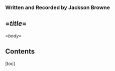 <?output "../../markdown/tracks/late_for_the_sky.markdown"?>
### Written and Recorded by Jackson Browne

<?nextrec?>
<?if =$level$= eq 2 ?>
## =$title$=
<?endif?>

=$body$= 

<?if =$seq$= eq 1 ?>
## Contents

[toc]

<?endif?>
<?loop?>
